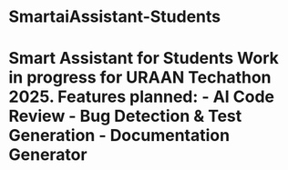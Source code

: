 # SmartaiAssistant-Students
# Smart Assistant for Students Work in progress for URAAN Techathon 2025. Features planned: - AI Code Review - Bug Detection &amp; Test Generation - Documentation Generator
